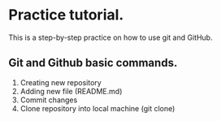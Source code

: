 # Practice tutorial.

This is a step-by-step practice on how to use git and GitHub.

## Git and Github basic commands.

1. Creating new repository
2. Adding new file (README.md)
3. Commit changes
4. Clone repository into local machine (git clone)
